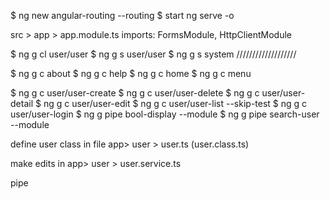 $ ng new angular-routing --routing
$ start ng serve -o


src > app > app.module.ts imports: FormsModule, HttpClientModule



$ ng g cl user/user
$ ng g s user/user 
$ ng g s system    ///////////////////

$ ng g c about
$ ng g c help
$ ng g c home
$ ng g c menu

$ ng g c user/user-create
$ ng g c user/user-delete
$ ng g c user/user-detail
$ ng g c user/user-edit
$ ng g c user/user-list --skip-test
$ ng g c user/user-login
$ ng g pipe bool-display --module
$ ng g pipe search-user --module

define user class in file app> user > user.ts (user.class.ts)

make edits in app> user > user.service.ts





pipe

